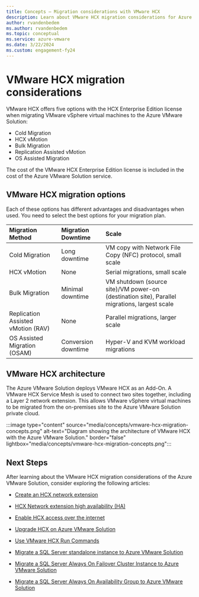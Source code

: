 ```yaml
---
title: Concepts – Migration considerations with VMware HCX
description: Learn about VMware HCX migration considerations for Azure VMware Solution.
author: rvandenbedem
ms.author: rvandenbedem
ms.topic: conceptual
ms.service: azure-vmware
ms.date: 3/22/2024
ms.custom: engagement-fy24
---
```


# VMware HCX migration considerations

VMware HCX offers five options with the HCX Enterprise Edition license when migrating VMware vSphere virtual machines to the Azure VMware Solution:

- Cold Migration
- HCX vMotion
- Bulk Migration
- Replication Assisted vMotion
- OS Assisted Migration

The cost of the VMware HCX Enterprise Edition license is included in the cost of the Azure VMware Solution service.

## VMware HCX migration options

Each of these options has different advantages and disadvantages when used. You need to select the best options for your migration plan.

| **Migration Method** | **Migration Downtime** | **Scale** |
| :-- | :-- | :-- |
| Cold Migration | Long downtime | VM copy with Network File Copy (NFC) protocol, small scale |
| HCX vMotion | None | Serial migrations, small scale |
| Bulk Migration | Minimal downtime | VM shutdown (source site)/VM power-on (destination site), Parallel migrations, largest scale |
| Replication Assisted vMotion (RAV) | None | Parallel migrations, larger scale |
| OS Assisted Migration (OSAM) | Conversion downtime | Hyper-V and KVM workload migrations |

## VMware HCX architecture

The Azure VMware Solution deploys VMware HCX as an Add-On. A VMware HCX Service Mesh is used to connect two sites together, including a Layer 2 network extension. This allows VMware vSphere virtual machines to be migrated from the on-premises site to the Azure VMware Solution private cloud.

:::image type="content" source="media/concepts/vmware-hcx-migration-concepts.png" alt-text="Diagram showing the architecture of VMware HCX with the Azure VMware Solution." border="false" lightbox="media/concepts/vmware-hcx-migration-concepts.png":::

## Next Steps

After learning about the VMware HCX migration considerations of the Azure VMware Solution, consider exploring the following articles:

- [Create an HCX network extension](configure-hcx-network-extension.md)
- [HCX Network extension high availability (HA)](configure-hcx-network-extension-high-availability.md)
- [Enable HCX access over the internet](enable-hcx-access-over-internet.md)
- [Upgrade HCX on Azure VMware Solution](upgrade-hcx-azure-vmware-solutions.md)
- [Use VMware HCX Run Commands](use-hcx-run-commands.md)

- [Migrate a SQL Server standalone instance to Azure VMware Solution](migrate-sql-server-standalone-cluster.md)
- [Migrate a SQL Server Always On Failover Cluster Instance to Azure VMware Solution](migrate-sql-server-failover-cluster.md)
- [Migrate a SQL Server Always On Availability Group to Azure VMware Solution](migrate-sql-server-always-on-availability-group.md)
